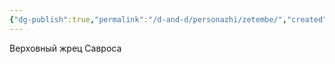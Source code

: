 ```yaml
---
{"dg-publish":true,"permalink":"/d-and-d/personazhi/zetembe/","created":"2024-02-19T19:15:28.895+03:00","updated":"2024-01-23T13:34:20.129+03:00"}
---
```


Верховный жрец Савроса
